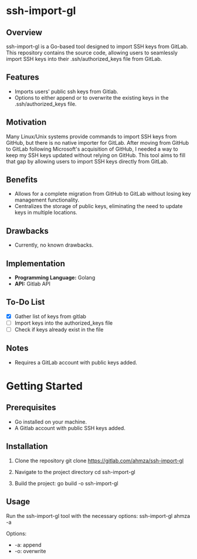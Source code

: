 # ssh-import-gl

## Overview
ssh-import-gl is a Go-based tool designed to import SSH keys from GitLab. This
repository contains the source code, allowing users to seamlessly import SSH
keys into their .ssh/authorized_keys file from GitLab.

## Features
- Imports users' public ssh keys from Gitlab.
- Options to either append or to overwrite the existing keys in the .ssh/authorized_keys file.

## Motivation
Many Linux/Unix systems provide commands to import SSH keys from GitHub, but
there is no native importer for GitLab. After moving from GitHub to GitLab
following Microsoft's acquisition of GitHub, I needed a way to keep my SSH keys
updated without relying on GitHub. This tool aims to fill that gap by allowing
users to import SSH keys directly from GitLab.

## Benefits
- Allows for a complete migration from GitHub to GitLab without losing key management functionality.
- Centralizes the storage of public keys, eliminating the need to update keys in multiple locations.

## Drawbacks
- Currently, no known drawbacks.

## Implementation
- **Programming Language:** Golang
- **API:** Gitlab API

## To-Do List
- [x] Gather list of keys from gitlab
- [ ] Import keys into the authorized_keys file
- [ ] Check if keys already exist in the file

## Notes
- Requires a GitLab account with public keys added.

# Getting Started
## Prerequisites
- Go installed on your machine.
- A Gitlab account with public SSH keys added.

## Installation
1. Clone the repository
git clone https://gitlab.com/ahmza/ssh-import-gl

2. Navigate to the project directory
cd ssh-import-gl

3. Build the project:
go build -o ssh-import-gl

## Usage
Run the ssh-import-gl tool with the necessary options:
ssh-import-gl ahmza -a

Options:
- -a: append
- -o: overwrite
